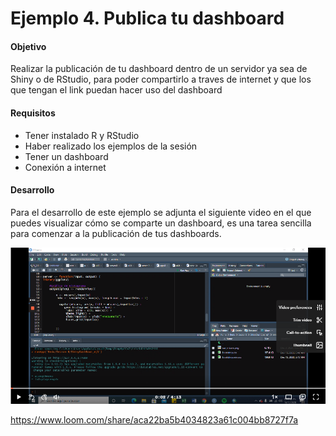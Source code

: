 # Ejemplo 4. Publica tu dashboard 

#### Objetivo 
Realizar la publicación de tu dashboard dentro de un servidor ya sea de Shiny o de RStudio, para poder compartirlo a traves de internet y que los que tengan el link puedan hacer uso del dashboard

#### Requisitos

- Tener instalado R y RStudio
- Haber realizado los ejemplos de la sesión
- Tener un dashboard
- Conexión a internet

#### Desarrollo

Para el desarrollo de este ejemplo se adjunta el siguiente video en el que puedes visualizar cómo se comparte un dashboard, es una tarea sencilla para comenzar a la publicación de tus dashboards.

[![](portada.png)](https://www.loom.com/share/aca22ba5b4034823a61c004bb8727f7a)

https://www.loom.com/share/aca22ba5b4034823a61c004bb8727f7a
